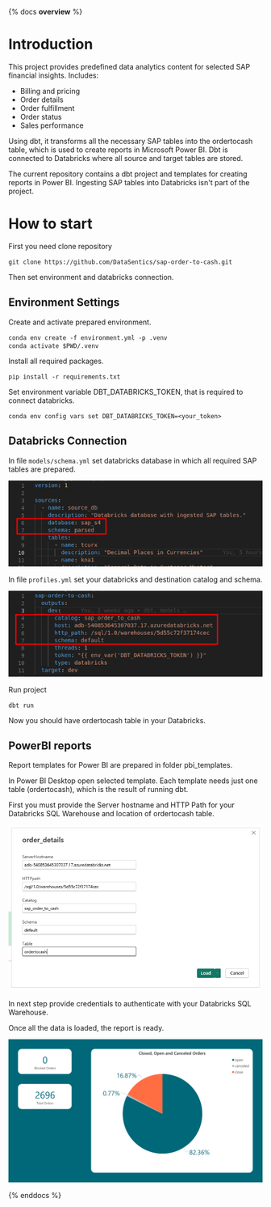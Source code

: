 {% docs __overview__ %}
# Introduction
This project provides predefined data analytics content for selected SAP financial insights. Includes:
* Billing and pricing
* Order details
* Order fulfillment
* Order status
* Sales performance

Using dbt, it transforms all the necessary SAP tables into the ordertocash table, which is used to create reports in Microsoft Power BI. Dbt is connected to Databricks where all source and target tables are stored.

The current repository contains a dbt project and templates for creating reports in Power BI. Ingesting SAP tables into Databricks isn't part of the project.

# How to start
First you need clone repository
```
git clone https://github.com/DataSentics/sap-order-to-cash.git
```
Then set environment and databricks connection.

## Environment Settings
Create and activate prepared environment.
```
conda env create -f environment.yml -p .venv
conda activate $PWD/.venv
```

Install all required packages.
```
pip install -r requirements.txt
```

Set environment variable DBT_DATABRICKS_TOKEN, that is required to connect databricks.
```
conda env config vars set DBT_DATABRICKS_TOKEN=<your_token>
```

## Databricks Connection
In file `models/schema.yml` set databricks database in which all required SAP tables are prepared.

![schema.yml settings](assets/settings/schema_settings_c.png)

In file `profiles.yml` set your databricks and destination catalog and schema.

![profiles.yml settings](assets/settings/profiles_settings_c.png)

Run project
```
dbt run
```
Now you should have ordertocash table in your Databricks. 

## PowerBI reports
Report templates for Power BI are prepared in folder pbi_templates. 

In Power BI Desktop open selected template. Each template needs just one table (ordertocash), which is the result of running dbt.

First you must provide the Server hostname and HTTP Path for your Databricks SQL Warehouse and location of ordertocash table.

![Databricks connection settings](assets/settings/databricks_connection_f.png)


In next step provide credentials to authenticate with your Databricks SQL Warehouse.

Once all the data is loaded, the report is ready.

![Order details report](assets/reports/order_details.png)

{% enddocs %}
